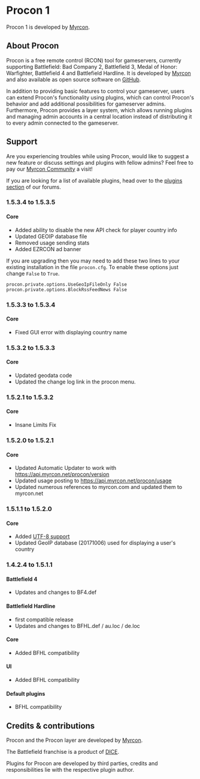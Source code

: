 # Procon 1 #
Procon 1 is developed by [Myrcon](https://myrcon.net "Un-Official homepage of Myrcon").

## About Procon ##
Procon is a free remote control (RCON) tool for gameservers, currently supporting Battlefield: Bad Company 2, Battlefield 3, Medal of Honor: Warfighter, Battlefield 4 and Battlefield Hardline. It is developed by [Myrcon](https://myrcon.net "Un-Official homepage of Myrcon") and also available as open source software on [GitHub](https://github.com/AdKats/Procon-1 "Procon 1 on GitHub").

In addition to providing basic features to control your gameserver, users can extend Procon's functionality using plugins, which can control Procon's behavior and add additional possibilities for gameserver admins. Furthermore, Procon provides a layer system, which allows running plugins and managing admin accounts in a central location instead of distributing it to every admin connected to the gameserver.


## Support ##
Are you experiencing troubles while using Procon, would like to suggest a new feature or discuss settings and plugins with fellow admins? Feel free to pay our [Myrcon Community](https://myrcon.net "Myrcon Community") a visit!

If you are looking for a list of available plugins, head over to the [plugins section](https://myrcon.net/index.php?/forum/9-plugins/ "Procon 1 plugins") of our forums.

### 1.5.3.4 to 1.5.3.5 ###
#### Core ####
- Added ability to disable the new API check for player country info
- Updated GEOIP database file
- Removed usage sending stats
- Added EZRCON ad banner

If you are upgrading then you may need to add these two lines to your existing installation in the file `procon.cfg`. To enable these options just change `False` to `True`.

```
procon.private.options.UseGeoIpFileOnly False
procon.private.options.BlockRssFeedNews False
```

### 1.5.3.3 to 1.5.3.4 ###
#### Core ####
- Fixed GUI error with displaying country name

### 1.5.3.2 to 1.5.3.3 ###
#### Core ####
- Updated geodata code
- Updated the change log link in the procon menu.

### 1.5.2.1 to 1.5.3.2 ###
#### Core ####
- Insane Limits Fix

### 1.5.2.0 to 1.5.2.1 ###
#### Core ####
- Updated Automatic Updater to work with https://api.myrcon.net/procon/version
- Updated usage posting to https://api.myrcon.net/procon/usage
- Updated numerous references to myrcon.com and updated them to myrcon.net

### 1.5.1.1 to 1.5.2.0 ###
#### Core ####
- Added [UTF-8 support](https://github.com/I-MrFixIt-I/Procon-1/commit/0caaeadb06e04afedff9e02a42b2f893eb07beeb)
- Updated GeoIP database (20171006) used for displaying a user's country


### 1.4.2.4 to 1.5.1.1 ###
#### Battlefield 4 ####
- Updates and changes to BF4.def

#### Battlefield Hardline ####
- first compatible release
- Updates and changes to BFHL.def / au.loc / de.loc

#### Core ####
- Added BFHL compatibility

#### UI ####
- Added BFHL compatibility

#### Default plugins ####
- BFHL compatibility

## Credits & contributions ##
Procon and the Procon layer are developed by [Myrcon](https://myrcon.net "Un-Official homepage of Myrcon").

The Battlefield franchise is a product of [DICE](http://dice.se "Digital Illusions Creative Entertainment AB").

Plugins for Procon are developed by third parties, credits and responsibilities lie with the respective plugin author.
